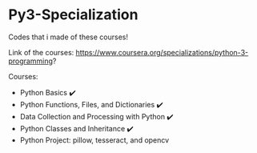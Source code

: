 # Py3-Specialization
Codes that i made of these courses!

Link of the courses: https://www.coursera.org/specializations/python-3-programming?

Courses: 

- Python Basics ✔️
- Python Functions, Files, and Dictionaries ✔️
- Data Collection and Processing with Python ✔️
- Python Classes and Inheritance ✔️
- Python Project: pillow, tesseract, and opencv
